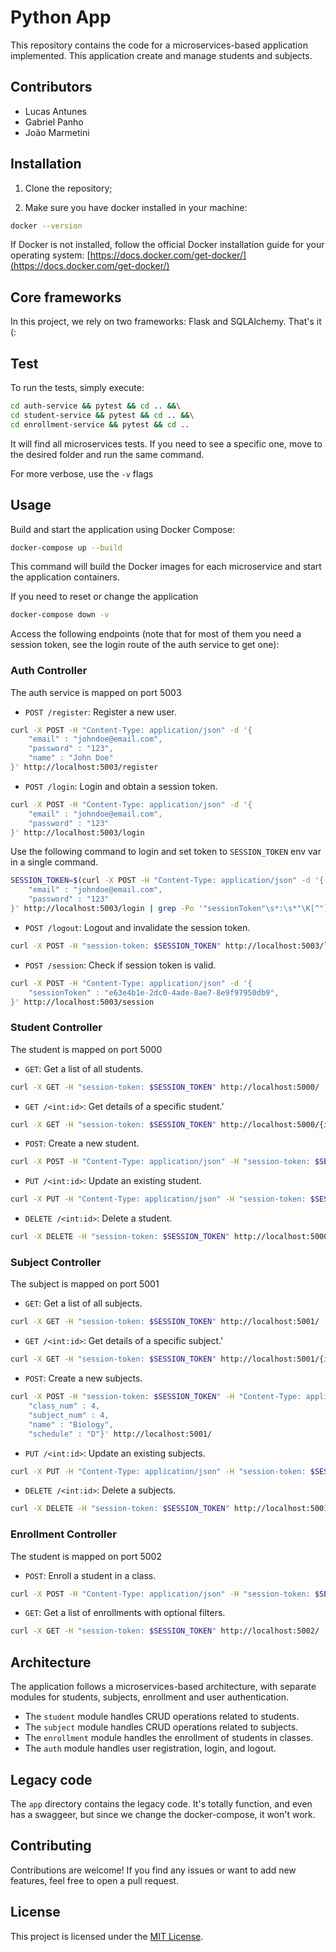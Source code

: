 # Python App

This repository contains the code for a microservices-based application implemented. This application create and manage students and subjects.

## Contributors
- Lucas Antunes
- Gabriel Panho
- João Marmetini

## Installation

1. Clone the repository;

2. Make sure you have docker installed in your machine:

```bash
docker --version
```

If Docker is not installed, follow the official Docker installation guide for your operating system: [https://docs.docker.com/get-docker/](https://docs.docker.com/get-docker/)

## Core frameworks

In this project, we rely on two frameworks: Flask and SQLAlchemy. That's it (:

## Test

To run the tests, simply execute:

```bash
cd auth-service && pytest && cd .. &&\
cd student-service && pytest && cd .. &&\
cd enrollment-service && pytest && cd ..
```

It will find all microservices tests. If you need to see a specific one, move to the desired folder and run the same command.

For more verbose, use the `-v` flags

## Usage

Build and start the application using Docker Compose:

```bash
docker-compose up --build
```

This command will build the Docker images for each microservice and start the application containers.

If you need to reset or change the application

```bash
docker-compose down -v
```

Access the following endpoints (note that for most of them you need a session token, see the login route of the auth service to get one):


### Auth Controller

The auth service is mapped on port 5003

- `POST /register`: Register a new user.

```bash
curl -X POST -H "Content-Type: application/json" -d '{
    "email" : "johndoe@email.com",
    "password" : "123",
    "name" : "John Doe"
}' http://localhost:5003/register
```

- `POST /login`: Login and obtain a session token.

```bash
curl -X POST -H "Content-Type: application/json" -d '{
    "email" : "johndoe@email.com",
    "password" : "123"
}' http://localhost:5003/login
```

Use the following command to login and set token to `SESSION_TOKEN` env var in a single command.
```bash
SESSION_TOKEN=$(curl -X POST -H "Content-Type: application/json" -d '{
    "email" : "johndoe@email.com",
    "password" : "123"
}' http://localhost:5003/login | grep -Po '"sessionToken"\s*:\s*"\K[^"]+')
```

- `POST /logout`: Logout and invalidate the session token.

```bash
curl -X POST -H "session-token: $SESSION_TOKEN" http://localhost:5003/logout
```

- `POST /session`: Check if session token is valid.

```bash
curl -X POST -H "Content-Type: application/json" -d '{
    "sessionToken" : "e63e4b1e-2dc0-4ade-8ae7-8e9f97950db9",
}' http://localhost:5003/session
```

### Student Controller

The student is mapped on port 5000

- `GET`: Get a list of all students.

```bash
curl -X GET -H "session-token: $SESSION_TOKEN" http://localhost:5000/
```

- `GET /<int:id>`: Get details of a specific student.'

```bash
curl -X GET -H "session-token: $SESSION_TOKEN" http://localhost:5000/{id}
```

- `POST`: Create a new student.

```bash
curl -X POST -H "Content-Type: application/json" -H "session-token: $SESSION_TOKEN" -d '{"name": "John Doe", "document": 123456, "address": "123 Street"}' http://localhost:5000/
```

- `PUT /<int:id>`: Update an existing student.

```bash
curl -X PUT -H "Content-Type: application/json" -H "session-token: $SESSION_TOKEN" -d '{"name": "Updated Name", "document": 789012, "address": "456 Avenue"}' http://localhost:5000/{id}
```

- `DELETE /<int:id>`: Delete a student.

```bash
curl -X DELETE -H "session-token: $SESSION_TOKEN" http://localhost:5000/{id}
```

### Subject Controller

The subject is mapped on port 5001

- `GET`: Get a list of all subjects.

```bash
curl -X GET -H "session-token: $SESSION_TOKEN" http://localhost:5001/
```

- `GET /<int:id>`: Get details of a specific subject.'

```bash
curl -X GET -H "session-token: $SESSION_TOKEN" http://localhost:5001/{id}
```

- `POST`: Create a new subjects.

```bash
curl -X POST -H "session-token: $SESSION_TOKEN" -H "Content-Type: application/json" -d '{
    "class_num" : 4,
    "subject_num" : 4,
    "name" : "Biology",
    "schedule" : "D"}' http://localhost:5001/
```

- `PUT /<int:id>`: Update an existing subjects.

```bash
curl -X PUT -H "Content-Type: application/json" -H "session-token: $SESSION_TOKEN" -d '{"name": "Updated Name", "schedule": "E"}' http://localhost:5001/{id}
```

- `DELETE /<int:id>`: Delete a subjects.

```bash
curl -X DELETE -H "session-token: $SESSION_TOKEN" http://localhost:5001/{id}
```

### Enrollment Controller

The student is mapped on port 5002

- `POST`: Enroll a student in a class.

```bash
curl -X POST -H "Content-Type: application/json" -H "session-token: $SESSION_TOKEN" -d '{"studentId": 1, "subjectNum": 2, "classNum": 2}' http://localhost:5002
```

- `GET`: Get a list of enrollments with optional filters.

```bash
curl -X GET -H "session-token: $SESSION_TOKEN" http://localhost:5002/
```

## Architecture

The application follows a microservices-based architecture, with separate modules for students, subjects, enrollment and user authentication.

- The `student` module handles CRUD operations related to students.
- The `subject` module handles CRUD operations related to subjects.
- The `enrollment` module handles the enrollment of students in classes.
- The `auth` module handles user registration, login, and logout.

## Legacy code

The `app` directory contains the legacy code. It's totally function, and even has a swaggeer, but since we change the docker-compose, it won't work. 

## Contributing

Contributions are welcome! If you find any issues or want to add new features, feel free to open a pull request.

## License

This project is licensed under the [MIT License](LICENSE).
